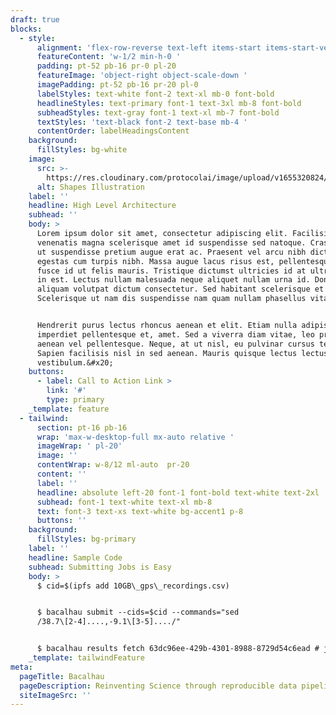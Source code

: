 ```yaml
---
draft: true
blocks:
  - style:
      alignment: 'flex-row-reverse text-left items-start items-start-vertical '
      featureContent: 'w-1/2 min-h-0 '
      padding: pt-52 pb-16 pr-0 pl-20
      featureImage: 'object-right object-scale-down '
      imagePadding: pt-52 pb-16 pr-20 pl-0
      labelStyles: text-white font-2 text-xl mb-0 font-bold
      headlineStyles: text-primary font-1 text-3xl mb-8 font-bold
      subheadStyles: text-gray font-1 text-xl mb-7 font-bold
      textStyles: 'text-black font-2 text-base mb-4 '
      contentOrder: labelHeadingsContent
    background:
      fillStyles: bg-white
    image:
      src: >-
        https://res.cloudinary.com/protocolai/image/upload/v1655320824/bacalhau/dlagram_lxg5zk.jpg
      alt: Shapes Illustration
    label: ''
    headline: High Level Architecture
    subhead: ''
    body: >
      Lorem ipsum dolor sit amet, consectetur adipiscing elit. Facilisis nec
      venenatis magna scelerisque amet id suspendisse sed natoque. Cras cursus
      ut suspendisse pretium augue erat ac. Praesent vel arcu nibh dictum
      egestas cum turpis nibh. Massa augue lacus risus est, pellentesque. Quam
      fusce id ut felis mauris. Tristique dictumst ultricies id at ultrices id
      in est. Lectus nullam malesuada neque aliquet nullam urna id. Donec
      aliquam volutpat dictum consectetur. Sed habitant scelerisque et sit.
      Scelerisque ut nam dis suspendisse nam quam nullam phasellus vitae.&#x20;


      Hendrerit purus lectus rhoncus aenean et elit. Etiam nulla adipiscing
      imperdiet pellentesque et, amet. Sed a viverra diam vitae, leo praesent
      aenean vel pellentesque. Neque, at ut nisl, eu pulvinar cursus tellus.
      Sapien facilisis nisl in sed aenean. Mauris quisque lectus lectus
      vestibulum.&#x20;
    buttons:
      - label: Call to Action Link >
        link: '#'
        type: primary
    _template: feature
  - tailwind:
      section: pt-16 pb-16
      wrap: 'max-w-desktop-full mx-auto relative '
      imageWrap: ' pl-20'
      image: ''
      contentWrap: w-8/12 ml-auto  pr-20
      content: ''
      label: ''
      headline: absolute left-20 font-1 font-bold text-white text-2xl
      subhead: font-1 text-white text-xl mb-8
      text: font-3 text-xs text-white bg-accent1 p-8
      buttons: ''
    background:
      fillStyles: bg-primary
    label: ''
    headline: Sample Code
    subhead: Submitting Jobs is Easy
    body: >
      $ cid=$(ipfs add 10GB\_gps\_recordings.csv)


      $ bacalhau submit --cids=$cid --commands="sed
      /38.7\[2-4]....,-9.1\[3-5]..../"


      $ bacalhau results fetch 63dc96ee-429b-4301-8988-8729d54c6ead # job-id
    _template: tailwindFeature
meta:
  pageTitle: Bacalhau
  pageDescription: Reinventing Science through reproducible data pipelines
  siteImageSrc: ''
---
```


